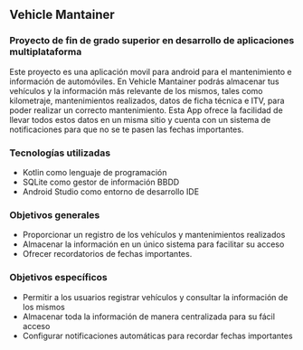 ## Vehicle Mantainer

### Proyecto de fin de grado superior en desarrollo de aplicaciones multiplataforma

Este proyecto es una aplicación movil para android para el mantenimiento e información de automóviles.
En Vehicle Mantainer podrás almacenar tus vehículos y la información más relevante de los mismos, tales como kilometraje, mantenimientos realizados, datos de ficha técnica e ITV, para poder realizar un correcto mantenimiento.
Esta App ofrece la facilidad de llevar todos estos datos en un misma sitio y cuenta con un sistema de notificaciones para que no se te pasen las fechas importantes.

### Tecnologías utilizadas
- Kotlin como lenguaje de programación
- SQLite como gestor de información BBDD
- Android Studio como entorno de desarrollo IDE

### Objetivos generales
- Proporcionar un registro de los vehículos y mantenimientos realizados
- Almacenar la información en un único sistema para facilitar su acceso
- Ofrecer recordatorios de fechas importantes.

### Objetivos específicos
- Permitir a los usuarios registrar vehículos y consultar la información de los mismos
- Almacenar toda la información de manera centralizada para su fácil acceso
- Configurar notificaciones automáticas para recordar fechas importantes
